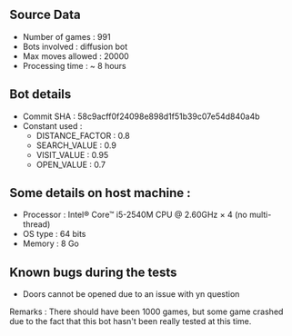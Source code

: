 ## Source Data
* Number of games : 991
* Bots involved : diffusion bot
* Max moves allowed : 20000
* Processing time : ~ 8 hours

## Bot details
* Commit SHA : 58c9acff0f24098e898d1f51b39c07e54d840a4b
* Constant used :
	* DISTANCE_FACTOR : 0.8
	* SEARCH_VALUE : 0.9
	* VISIT_VALUE : 0.95
	* OPEN_VALUE : 0.7

## Some details on host machine :
* Processor : Intel® Core™ i5-2540M CPU @ 2.60GHz × 4 (no multi-thread)
* OS type : 64 bits
* Memory : 8 Go

## Known bugs during the tests
* Doors cannot be opened due to an issue with yn question

Remarks : 
There should have been 1000 games, but some game crashed due to the fact that
this bot hasn't been really tested at this time.